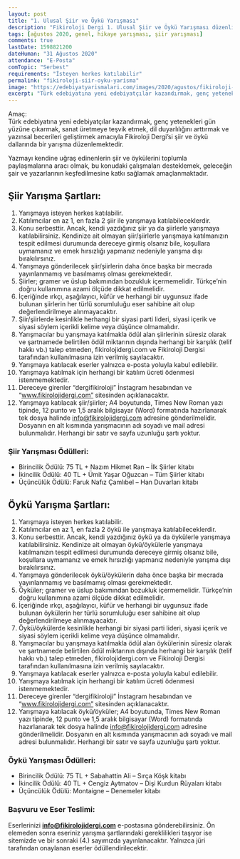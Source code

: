 ```yaml
---
layout: post
title: "1. Ulusal Şiir ve Öykü Yarışması"
description: "Fikiroloji Dergi 1. Ulusal Şiir ve Öykü Yarışması düzenliyor."
tags: [ağustos 2020, genel, hikaye yarışması, şiir yarışması]
comments: true
lastDate: 1598821200  
dateHuman: "31 Ağustos 2020"
attendance: "E-Posta"
comTopic: "Serbest"
requirements: "İsteyen herkes katılabilir"
permalink: "fikiroloji-siir-oyku-yarisma"
image: "https://edebiyatyarismalari.com/images/2020/agustos/fikiroloji-siir-ve-oyku-yarismasi.jpg"
excerpt: "Türk edebiyatına yeni edebiyatçılar kazandırmak, genç yetenekleri gün yüzüne çıkarmak, sanat üretmeye teşvik etmek, dil duyarlılığını arttırmak ve yazınsal becerileri geliştirmek amacıyla Fikiroloji Dergi’si şiir ve öykü dallarında bir yarışma düzenlemektedir."
---
```


Amaç:  
Türk edebiyatına yeni edebiyatçılar kazandırmak, genç yetenekleri gün yüzüne çıkarmak, sanat üretmeye teşvik etmek, dil duyarlılığını arttırmak ve yazınsal becerileri geliştirmek amacıyla Fikiroloji Dergi’si şiir ve öykü dallarında bir yarışma düzenlemektedir.  

Yazmayı kendine uğraş edinenlerin şiir ve öykülerini toplumla paylaşmalarına aracı olmak, bu konudaki çalışmaları desteklemek, geleceğin şair ve yazarlarının keşfedilmesine katkı sağlamak amaçlanmaktadır.

## Şiir Yarışma Şartları:

1. Yarışmaya isteyen herkes katılabilir.
2. Katılımcılar en az 1, en fazla 2 şiir ile yarışmaya katılabileceklerdir.
3. Konu serbesttir. Ancak, kendi yazdığınız şiir ya da şiirlerle yarışmaya katılabilirsiniz. Kendinize ait olmayan şiir/şiirlerle yarışmaya katılmanızın tespit edilmesi durumunda dereceye girmiş olsanız bile, koşullara uymamanız ve emek hırsızlığı yapmanız nedeniyle yarışma dışı bırakılırsınız.
4. Yarışmaya gönderilecek şiir/şiirlerin daha önce başka bir mecrada yayınlanmamış ve basılmamış olması gerekmektedir.
5. Şiirler; gramer ve üslup bakımından bozukluk içermemelidir. Türkçe’nin doğru kullanımına azami ölçüde dikkat edilmelidir.
6. İçeriğinde ırkçı, aşağılayıcı, küfür ve herhangi bir uygunsuz ifade bulunan şiirlerin her türlü sorumluluğu eser sahibine ait olup değerlendirilmeye alınmayacaktır.
7. Şiir/şiirlerde kesinlikle herhangi bir siyasi parti lideri, siyasi içerik ve siyasi söylem içerikli kelime veya düşünce olmamalıdır.
8. Yarışmacılar bu yarışmaya katılmakla ödül alan şiirlerinin süresiz olarak ve şartnamede belirtilen ödül miktarının dışında herhangi bir karşılık (telif hakkı vb.) talep etmeden, fikirolojidergi.com ve Fikiroloji Dergisi tarafından kullanılmasına izin verilmiş sayılacaktır.
9. Yarışmaya katılacak eserler yalnızca e-posta yoluyla kabul edilebilir.
10. Yarışmaya katılmak için herhangi bir katılım ücreti ödenmesi istenmemektedir.
11. Dereceye girenler “dergifikiroloji” İnstagram hesabından ve “www.fikirolojidergi.com” sitesinden açıklanacaktır.
12. Yarışmaya katılacak şiir/şiirler; A4 boyutunda, Times New Roman yazı tipinde, 12 punto ve 1,5 aralık bilgisayar (Word) formatında hazırlanarak tek dosya halinde info@fikirolojidergi.com adresine gönderilmelidir. Dosyanın en alt kısmında yarışmacının adı soyadı ve mail adresi bulunmalıdır. Herhangi bir satır ve sayfa uzunluğu şartı yoktur.

### Şiir Yarışması Ödülleri:

- Birincilik Ödülü: 75 TL + Nazım Hikmet Ran – İlk Şiirler kitabı
- İkincilik Ödülü: 40 TL + Ümit Yaşar Oğuzcan – Tüm Şiirler kitabı
- Üçüncülük Ödülü: Faruk Nafız Çamlıbel – Han Duvarları kitabı

## Öykü Yarışma Şartları:

1. Yarışmaya isteyen herkes katılabilir.
2. Katılımcılar en az 1, en fazla 2 öykü ile yarışmaya katılabileceklerdir.
3. Konu serbesttir. Ancak, kendi yazdığınız öykü ya da öykülerle yarışmaya katılabilirsiniz. Kendinize ait olmayan öykü/öykülerle yarışmaya katılmanızın tespit edilmesi durumunda dereceye girmiş olsanız bile, koşullara uymamanız ve emek hırsızlığı yapmanız nedeniyle yarışma dışı bırakılırsınız.
4. Yarışmaya gönderilecek öykü/öykülerin daha önce başka bir mecrada yayınlanmamış ve basılmamış olması gerekmektedir.
5. Öyküler; gramer ve üslup bakımından bozukluk içermemelidir. Türkçe’nin doğru kullanımına azami ölçüde dikkat edilmelidir.
6. İçeriğinde ırkçı, aşağılayıcı, küfür ve herhangi bir uygunsuz ifade bulunan öykülerin her türlü sorumluluğu eser sahibine ait olup değerlendirilmeye alınmayacaktır.
7. Öykü/öykülerde kesinlikle herhangi bir siyasi parti lideri, siyasi içerik ve siyasi söylem içerikli kelime veya düşünce olmamalıdır.
8. Yarışmacılar bu yarışmaya katılmakla ödül alan öykülerinin süresiz olarak ve şartnamede belirtilen ödül miktarının dışında herhangi bir karşılık (telif hakkı vb.) talep etmeden, fikirolojidergi.com ve Fikiroloji Dergisi tarafından kullanılmasına izin verilmiş sayılacaktır.
9. Yarışmaya katılacak eserler yalnızca e-posta yoluyla kabul edilebilir.
10. Yarışmaya katılmak için herhangi bir katılım ücreti ödenmesi istenmemektedir.
11. Dereceye girenler “dergifikiroloji” İnstagram hesabından ve “www.fikirolojidergi.com” sitesinden açıklanacaktır.
12. Yarışmaya katılacak öykü/öyküler; A4 boyutunda, Times New Roman yazı tipinde, 12 punto ve 1,5 aralık bilgisayar (Word) formatında hazırlanarak tek dosya halinde info@fikirolojidergi.com adresine gönderilmelidir. Dosyanın en alt kısmında yarışmacının adı soyadı ve mail adresi bulunmalıdır. Herhangi bir satır ve sayfa uzunluğu şartı yoktur.

### Öykü Yarışması Ödülleri:

- Birincilik Ödülü: 75 TL + Sabahattin Ali – Sırça Köşk kitabı
- İkincilik Ödülü: 40 TL + Cengiz Aytmatov – Dişi Kurdun Rüyaları kitabı
- Üçüncülük Ödülü: Montaigne – Denemeler kitabı

### Başvuru ve Eser Teslimi:

Eserlerinizi **info@fikirolojidergi.com** e-postasına gönderebilirsiniz. Ön elemeden sonra eseriniz yarışma şartlarındaki gereklilikleri taşıyor ise sitemizde ve bir sonraki (4.) sayımızda yayınlanacaktır. Yalnızca jüri tarafından onaylanan eserler ödüllendirilecektir.